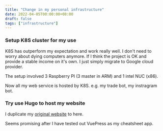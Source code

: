 ```yaml
---
title: "Change in my personal infrastructure"
date: 2022-04-05T00:00:00+08:00
draft: false
tags: ["infrastructure"]
---
```


### Setup K8S cluster for my use

K8S has outperform my expectation and work really well. I don't need to worry about dying computers anymore. 
If I think the project is OK and provide a stable income on it's own. I just simply migrate to Google cloud provider.

The setup involved 3 Raspberry PI (3 master in ARM) and 1 intel NUC (x86).

Now all my web service is hosted by K8S. e.g. my trade bot, my instragram bot.

### Try use Hugo to host my website

I duplicate my [original website](https://wwww.ymlai87416.com) to here.

Seems promising after I have tested out VuePress as my cheatsheet app.